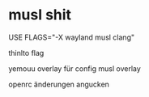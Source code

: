 # musl shit

USE FLAGS="-X wayland musl clang"

thinlto flag

yemouu overlay für config
musl overlay

openrc änderungen angucken
